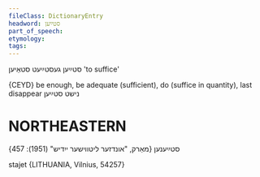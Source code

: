 ```yaml
---
fileClass: DictionaryEntry
headword: סטײַען
part_of_speech: 
etymology: 
tags: 
---
```

סטײַען
געסטײַעט
סטאַיען
'to suffice'

{CEYD}
be enough, be adequate (sufficient), do (suffice in quantity), last
disappear נישט סטײַען

NORTHEASTERN
==============

סטײַענען
{מאַרק, "אונדזער ליטווישער ייִדיש" (1951): 457}

stajet {LITHUANIA, Vilnius, 54257}
